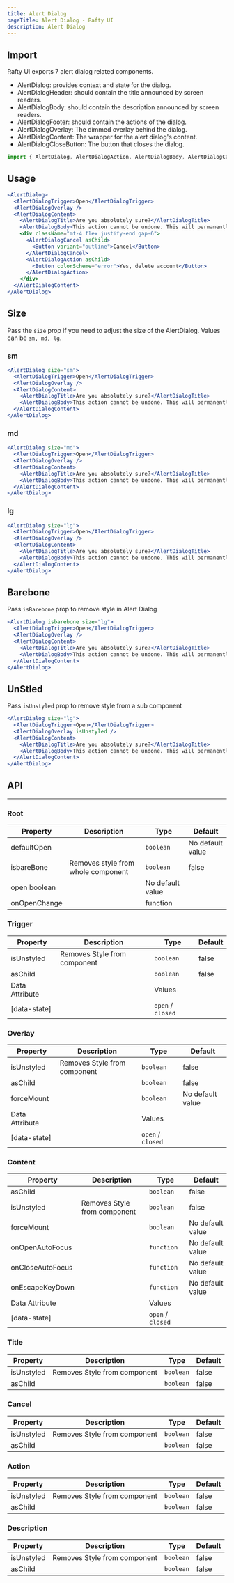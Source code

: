 ```yaml
---
title: Alert Dialog
pageTitle: Alert Dialog - Rafty UI
description: Alert Dialog
---
```


## Import

Rafty UI exports 7 alert dialog related components.

- AlertDialog: provides context and state for the dialog.
- AlertDialogHeader: should contain the title announced by screen readers.
- AlertDialogBody: should contain the description announced by screen readers.
- AlertDialogFooter: should contain the actions of the dialog.
- AlertDialogOverlay: The dimmed overlay behind the dialog.
- AlertDialogContent: The wrapper for the alert dialog's content.
- AlertDialogCloseButton: The button that closes the dialog.

```jsx
import { AlertDialog, AlertDialogAction, AlertDialogBody, AlertDialogCancel, AlertDialogContent, AlertDialogOverlay, AlertDialogTitle, AlertDialogTrigger } from "@rafty/ui";
```

## Usage

```jsx
<AlertDialog>
  <AlertDialogTrigger>Open</AlertDialogTrigger>
  <AlertDialogOverlay />
  <AlertDialogContent>
    <AlertDialogTitle>Are you absolutely sure?</AlertDialogTitle>
    <AlertDialogBody>This action cannot be undone. This will permanently delete your account and remove your data from our servers.</AlertDialogBody>
    <div className="mt-4 flex justify-end gap-6">
      <AlertDialogCancel asChild>
        <Button variant="outline">Cancel</Button>
      </AlertDialogCancel>
      <AlertDialogAction asChild>
        <Button colorScheme="error">Yes, delete account</Button>
      </AlertDialogAction>
    </div>
  </AlertDialogContent>
</AlertDialog>
```

## Size

Pass the `size` prop if you need to adjust the size of the AlertDialog. Values can be `sm, md, lg`.

### sm

```jsx
<AlertDialog size="sm">
  <AlertDialogTrigger>Open</AlertDialogTrigger>
  <AlertDialogOverlay />
  <AlertDialogContent>
    <AlertDialogTitle>Are you absolutely sure?</AlertDialogTitle>
    <AlertDialogBody>This action cannot be undone. This will permanently delete your account and remove your data from our servers.</AlertDialogBody>
  </AlertDialogContent>
</AlertDialog>
```

### md

```jsx
<AlertDialog size="md">
  <AlertDialogTrigger>Open</AlertDialogTrigger>
  <AlertDialogOverlay />
  <AlertDialogContent>
    <AlertDialogTitle>Are you absolutely sure?</AlertDialogTitle>
    <AlertDialogBody>This action cannot be undone. This will permanently delete your account and remove your data from our servers.</AlertDialogBody>
  </AlertDialogContent>
</AlertDialog>
```

### lg

```jsx
<AlertDialog size="lg">
  <AlertDialogTrigger>Open</AlertDialogTrigger>
  <AlertDialogOverlay />
  <AlertDialogContent>
    <AlertDialogTitle>Are you absolutely sure?</AlertDialogTitle>
    <AlertDialogBody>This action cannot be undone. This will permanently delete your account and remove your data from our servers.</AlertDialogBody>
  </AlertDialogContent>
</AlertDialog>
```

## Barebone

Pass `isBarebone` prop to remove style in Alert Dialog

```jsx
<AlertDialog isbarebone size="lg">
  <AlertDialogTrigger>Open</AlertDialogTrigger>
  <AlertDialogOverlay />
  <AlertDialogContent>
    <AlertDialogTitle>Are you absolutely sure?</AlertDialogTitle>
    <AlertDialogBody>This action cannot be undone. This will permanently delete your account and remove your data from our servers.</AlertDialogBody>
  </AlertDialogContent>
</AlertDialog>
```

## UnStled

Pass `isUnstyled` prop to remove style from a sub component

```jsx
<AlertDialog size="lg">
  <AlertDialogTrigger>Open</AlertDialogTrigger>
  <AlertDialogOverlay isUnstyled />
  <AlertDialogContent>
    <AlertDialogTitle>Are you absolutely sure?</AlertDialogTitle>
    <AlertDialogBody>This action cannot be undone. This will permanently delete your account and remove your data from our servers.</AlertDialogBody>
  </AlertDialogContent>
</AlertDialog>
```

## API

---

### Root

| Property     | Description                        | Type             | Default          |
| ------------ | ---------------------------------- | ---------------- | ---------------- |
| defaultOpen  |                                    | `boolean `       | No default value |
| isbareBone   | Removes style from whole component | `boolean`        | false            |
| open boolean |                                    | No default value |                  |
| onOpenChange |                                    | function         |                  |

### Trigger

| Property       | Description                  | Type              | Default |
| -------------- | ---------------------------- | ----------------- | ------- |
| isUnstyled     | Removes Style from component | `boolean`         | false   |
| asChild        |                              | `boolean`         | false   |
| Data Attribute |                              | Values            |         |
| [data-state]   |                              | `open` / `closed` |         |

### Overlay

| Property       | Description                  | Type              | Default          |
| -------------- | ---------------------------- | ----------------- | ---------------- |
| isUnstyled     | Removes Style from component | `boolean`         | false            |
| asChild        |                              | `boolean`         | false            |
| forceMount     |                              | `boolean`         | No default value |
| Data Attribute |                              | Values            |                  |
| [data-state]   |                              | `open` / `closed` |                  |

### Content

| Property         | Description                  | Type              | Default          |
| ---------------- | ---------------------------- | ----------------- | ---------------- |
| asChild          |                              | `boolean`         | false            |
| isUnstyled       | Removes Style from component | `boolean`         | false            |
| forceMount       |                              | `boolean`         | No default value |
| onOpenAutoFocus  |                              | `function`        | No default value |
| onCloseAutoFocus |                              | `function`        | No default value |
| onEscapeKeyDown  |                              | `function`        | No default value |
| Data Attribute   |                              | Values            |                  |
| [data-state]     |                              | `open` / `closed` |                  |

### Title

| Property   | Description                  | Type      | Default |
| ---------- | ---------------------------- | --------- | ------- |
| isUnstyled | Removes Style from component | `boolean` | false   |
| asChild    |                              | `boolean` | false   |

### Cancel

| Property   | Description                  | Type      | Default |
| ---------- | ---------------------------- | --------- | ------- |
| isUnstyled | Removes Style from component | `boolean` | false   |
| asChild    |                              | `boolean` | false   |

### Action

| Property   | Description                  | Type      | Default |
| ---------- | ---------------------------- | --------- | ------- |
| isUnstyled | Removes Style from component | `boolean` | false   |
| asChild    |                              | `boolean` | false   |

### Description

| Property   | Description                  | Type      | Default |
| ---------- | ---------------------------- | --------- | ------- |
| isUnstyled | Removes Style from component | `boolean` | false   |
| asChild    |                              | `boolean` | false   |
